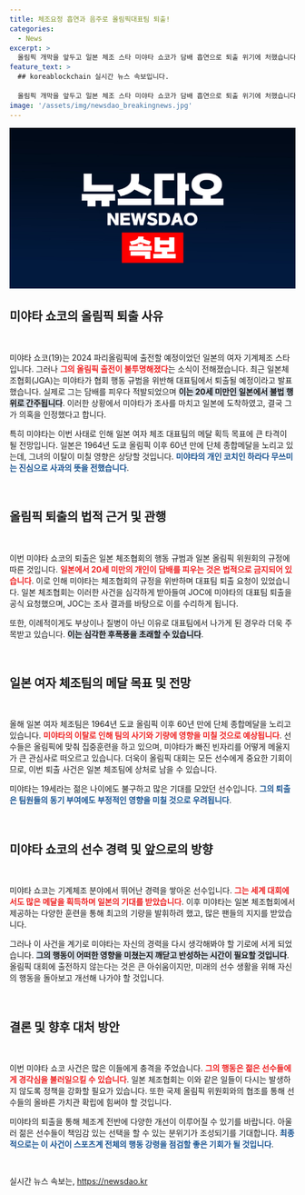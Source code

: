 ```yaml
---
title: 체조요정 흡연과 음주로 올림픽대표팀 퇴출!
categories:
  - News
excerpt: >
  올림픽 개막을 앞두고 일본 체조 스타 미야타 쇼코가 담배 흡연으로 퇴출 위기에 처했습니다. 협회 규범을 위반한 그의 갑작스러운 탈락은 일본 대표팀에 큰 타격을 줄 전망입니다.
feature_text: >
  ## koreablockchain 실시간 뉴스 속보입니다.

  올림픽 개막을 앞두고 일본 체조 스타 미야타 쇼코가 담배 흡연으로 퇴출 위기에 처했습니다. 협회 규범을 위반한 그의 갑작스러운 탈락은 일본 대표팀에 큰 타격을 줄 전망입니다.
image: '/assets/img/newsdao_breakingnews.jpg'
---
```


<p><img src="/assets/img/newsdao_breakingnews.jpg" alt="koreablockchain 속보" /></p>

<h2 data-ke-size="size26">미야타 쇼코의 올림픽 퇴출 사유</h2>

<p data-ke-size="size16">&nbsp;</p>

<p>미야타 쇼코(19)는 2024 파리올림픽에 출전할 예정이었던 일본의 여자 기계체조 스타입니다. 그러나 <b><span style="color: #ee2323;">그의 올림픽 출전이 불투명해졌다</span></b>는 소식이 전해졌습니다. 최근 일본체조협회(JGA)는 미야타가 협회 행동 규범을 위반해 대표팀에서 퇴출될 예정이라고 발표했습니다. 실제로 그는 담배를 피우다 적발되었으며 <b><span style="background-color: #21538527;">이는 20세 미만인 일본에서 불법 행위로 간주됩니다</span></b>. 이러한 상황에서 미야타가 조사를 마치고 일본에 도착하였고, 결국 그가 의혹을 인정했다고 합니다.</p>

<p>특히 미야타는 이번 사태로 인해 일본 여자 체조 대표팀의 메달 획득 목표에 큰 타격이 될 전망입니다. 일본은 1964년 도쿄 올림픽 이후 60년 만에 단체 종합메달을 노리고 있는데, 그녀의 이탈이 미칠 영향은 상당할 것입니다. <b><span style="color: #1a5490;">미야타의 개인 코치인 하라다 무쓰미는 진심으로 사과의 뜻을 전했습니다</span></b>.</p>

<p data-ke-size="size16">&nbsp;</p>

<h2 data-ke-size="size26">올림픽 퇴출의 법적 근거 및 관행</h2>

<p data-ke-size="size16">&nbsp;</p>

<p>이번 미야타 쇼코의 퇴출은 일본 체조협회의 행동 규범과 일본 올림픽 위원회의 규정에 따른 것입니다. <b><span style="color: #ee2323;">일본에서 20세 미만의 개인이 담배를 피우는 것은 법적으로 금지되어 있습니다</span></b>. 이로 인해 미야타는 체조협회의 규정을 위반하며 대표팀 퇴출 요청이 있었습니다. 일본 체조협회는 이러한 사건을 심각하게 받아들여 JOC에 미야타의 대표팀 퇴출을 공식 요청했으며, JOC는 조사 결과를 바탕으로 이를 수리하게 됩니다.</p>

<p>또한, 이례적이게도 부상이나 질병이 아닌 이유로 대표팀에서 나가게 된 경우라 더욱 주목받고 있습니다. <b><span style="background-color: #21538527;">이는 심각한 후폭풍을 초래할 수 있습니다</span></b>.</p>

<p data-ke-size="size16">&nbsp;</p>

<h2 data-ke-size="size26">일본 여자 체조팀의 메달 목표 및 전망</h2>

<p data-ke-size="size16">&nbsp;</p>

<p>올해 일본 여자 체조팀은 1964년 도쿄 올림픽 이후 60년 만에 단체 종합메달을 노리고 있습니다. <b><span style="color: #ee2323;">미야타의 이탈로 인해 팀의 사기와 기량에 영향을 미칠 것으로 예상됩니다</span></b>. 선수들은 올림픽에 맞춰 집중훈련을 하고 있으며, 미야타가 빠진 빈자리를 어떻게 메울지가 큰 관심사로 떠오르고 있습니다. 더욱이 올림픽 대회는 모든 선수에게 중요한 기회이므로, 이번 퇴출 사건은 일본 체조팀에 상처로 남을 수 있습니다.</p>

<p>미야타는 19세라는 젊은 나이에도 불구하고 많은 기대를 모았던 선수입니다. <b><span style="color: #1a5490;">그의 퇴출은 팀원들의 동기 부여에도 부정적인 영향을 미칠 것으로 우려됩니다</span></b>.</p>

<p data-ke-size="size16">&nbsp;</p>

<h2 data-ke-size="size26">미야타 쇼코의 선수 경력 및 앞으로의 방향</h2>

<p data-ke-size="size16">&nbsp;</p>

<p>미야타 쇼코는 기계체조 분야에서 뛰어난 경력을 쌓아온 선수입니다. <b><span style="color: #ee2323;">그는 세계 대회에서도 많은 메달을 획득하며 일본의 기대를 받았습니다</span></b>. 이후 미야타는 일본 체조협회에서 제공하는 다양한 훈련을 통해 최고의 기량을 발휘하려 했고, 많은 팬들의 지지를 받았습니다.</p>

<p>그러나 이 사건을 계기로 미야타는 자신의 경력을 다시 생각해봐야 할 기로에 서게 되었습니다. <b><span style="background-color: #21538527;">그의 행동이 어떠한 영향을 미쳤는지 깨닫고 반성하는 시간이 필요할 것입니다</span></b>. 올림픽 대회에 출전하지 않는다는 것은 큰 아쉬움이지만, 미래의 선수 생활을 위해 자신의 행동을 돌아보고 개선해 나가야 할 것입니다.</p>

<p data-ke-size="size16">&nbsp;</p>

<h2 data-ke-size="size26">결론 및 향후 대처 방안</h2>

<p data-ke-size="size16">&nbsp;</p>

<p>이번 미야타 쇼코 사건은 많은 이들에게 충격을 주었습니다. <b><span style="color: #ee2323;">그의 행동은 젊은 선수들에게 경각심을 불러일으킬 수 있습니다</span></b>. 일본 체조협회는 이와 같은 일들이 다시는 발생하지 않도록 정책을 강화할 필요가 있습니다. 또한 국제 올림픽 위원회와의 협조를 통해 선수들의 올바른 가치관 확립에 힘써야 할 것입니다.</p>

<p>미야타의 퇴출을 통해 체조계 전반에 다양한 개선이 이루어질 수 있기를 바랍니다. 아울러 젊은 선수들이 책임감 있는 선택을 할 수 있는 분위기가 조성되기를 기대합니다. <b><span style="color: #1a5490;">최종적으로는 이 사건이 스포츠계 전체의 행동 강령을 점검할 좋은 기회가 될 것입니다</span></b>.</p>

<p data-ke-size="size16">&nbsp;</p>
실시간 뉴스 속보는, <a href="https://newsdao.kr" rel="dofollow">https://newsdao.kr</a>


